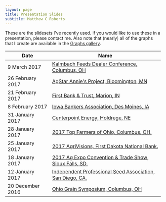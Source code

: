 ```yaml
---
layout: page
title: Presentation Slides
subtitle: Matthew C Roberts
---
```



These are the slidesets I've recently used. If you would like to use these in a presentation,
please contact me. Also note that (nearly) all of the graphs that I create are available
in the [Graphs gallery](../graphs/index.html).

| Date | Name |
| ---- | ---- |
| 9 March 2017 | [Kalmbach Feeds Dealer Conference, Columbus, OH](../img/slides/20170309-www.pdf) |
| 26 February 2017 | [AgStar Annie's Project, Bloomington, MN](../img/slides/agstar-annie-2017.pdf) |
| 21 February 2017 | [First Bank & Trust, Marion, IN](../img/slides/20170221-www.pdf) |
| 8 February 2017 | [Iowa Bankers Association, Des Moines, IA](../img/slides/20170208-www.pdf) |
| 31 January 2017 | [Centerpoint Energy, Holdrege, NE](../img/slides/20170131-www.pdf) |
| 28 January 2017 | [2017 Top Farmers of Ohio, Columbus, OH.](../img/slides/20170128-www.pdf) |
| 25 January 2017 | [2017 AgriVisions, First Dakota National Bank.](../img/slides/20170125-www.pdf) |
| 18 January 2017 | [2017 Ag Expo Convention & Trade Show, Sioux Falls, SD.](../img/slides/20170118-www.pdf) |
| 12 January 2017 | [Independent Professional Seed Association, San Diego, CA.](../img/slides/20170112-www.pdf) |
| 20 December 2016 | [Ohio Grain Symposium, Columbus, OH](../img/slides/20161220-www.pdf) |

